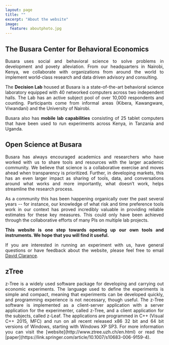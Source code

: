 ```yaml
---
layout: page
title: ""
excerpt: "About the website"
image:
  feature: aboutphoto.jpg
---
```



## The Busara Center for Behavioral Economics

<div align="justify">
Busara uses social and behavioral science to solve problems in development and povety alleviation. From our headquarters in Nairobi, Kenya, we collaborate with organizations from around the world to implement world-class research and data driven advisory and consulting. 

The **Decision Lab** housed at Busara is a state-of-the-art behavioral science laboratory equipped with 40 networked computers across two independent halls. The Lab has an active subject pool of over 10,000 respondents and counting. Participants come from informal areas (Kibera, Kawangware, Viwandani) and the University of Nairobi.  

Busara also has **mobile lab capabilities** consisting of 25 tablet computers that have been used to run experiments across Kenya, in Tanzania and Uganda.  
</div> 

## Open Science at Busara

<div align="justify">
Busara has always encouraged academics and researchers who have worked with us to share tools and resources with the larger academic community. We believe that science is a collaborative exercise and moves ahead when transparency is prioritized. Further, in developing markets, this has an even larger impact as sharing of tools, data, and conversations around what works and more importantly, what doesn’t work, helps streamline the research process. 

As a community this has been happening organically over the past several years -- for instance, our knowledge of what risk and time preference tools work in our context has proved incredibly valuable in providing reliable estimates for these key measures.  This could only have been achieved through the collaborative efforts of many PIs on multiple lab projects.

**This website is one step towards opening up our own tools and instruments. We hope that you will find it useful.** 

If you are interested in running an experiment with us, have general questions or have feedback about the website, please feel free to email [David Clarance](david.clarance@busaracenter.org).
</div>

## zTree

<div align="justify">
z-Tree is a widely used software package for developing and carrying out economic experiments. The language used to define the experiments is simple and compact, meaning that experiments can be developed quickly, and programming experience is not necessary, though useful. The z-Tree software is implemented as a client-server application with a server application for the experimenter, called z-Tree, and a client application for the subjects, called z-Leaf. The applications are programmed in C++ (Visual C++ 2015, MFC) and run on all recent released x86 32 bit and 64 bit versions of Windows, starting with Windows XP SP3. For more information you can visit the [website](http://www.ztree.uzh.ch/en.html) or read the [paper](https://link.springer.com/article/10.1007/s10683-006-9159-4).
</div>
